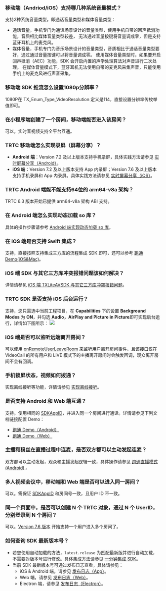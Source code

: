 [](id:que1)
###  移动端（Andriod/iOS）支持哪几种系统音量模式？
支持2种系统音量类型，即通话音量类型和媒体音量类型：
- 通话音量，手机专门为通话场景设计的音量类型，使用手机自带的回声抵消功能，音质相比媒体音量类型较差， 无法通过音量按键将音量调成零，但是支持蓝牙耳机上的麦克风。
- 媒体音量，手机专门为音乐场景设计的音量类型，音质相比于通话音量类型要好，通过通过音量按键可以将音量调成零。 使用媒体音量类型时，如果要开启回声抵消（AEC）功能，SDK 会开启内置的声学处理算法对声音进行二次处理。 在媒体音量模式下，蓝牙耳机无法使用自带的麦克风采集声音，只能使用手机上的麦克风进行声音采集。

[](id:que2)
###  移动端 SDK 推流怎么设置1080p分辨率？
1080P在 TX_Enum_Type_VideoResolution 定义是114，直接设置分辨率传枚举值即可。

[](id:que3)
###  在小程序端创建了一个房间，移动端能否进入该房间？
可以，实时音视频支持全平台互通。

[](id:que4)
###  TRTC 移动端怎么实现录屏（屏幕分享）？	
- **Android 端**：Version 7.2 及以上版本支持手机录屏，具体实践方法请参见 [实时屏幕分享（Android）](https://cloud.tencent.com/document/product/647/45751)。
- **iOS 端**：Version 7.2 及以上版本支持 App 内录屏；Version 7.6 及以上版本支持手机录屏和 App 内录屏。具体实践方法请参见 [实时屏幕分享（iOS）](https://cloud.tencent.com/document/product/647/45750)。



[](id:que5)
###  TRTC Android 端能不能支持64位的 arm64-v8a 架构？
TRTC 6.3 版本开始已提供 arm64-v8a 架构 ABI 支持。

[](id:que6)
###  在 Android 端怎么实现动态加载 so 库？
具体的操作步骤请参考 [Android 端实现动态加载 so 库](https://cloud.tencent.com/developer/article/1541517)。


[](id:que7)
###  在 iOS 端是否支持 Swift 集成？
支持，直接按照支持集成三方库的流程集成 SDK 即可，还可以参考 [跑通Demo(iOS&Mac)](https://cloud.tencent.com/document/product/647/32396)。

[](id:que8)
###  iOS 端 SDK 与其它三方库冲突报错问题该如何解决？
详情请参见 [iOS 端 TXLiteAVSDK 与其它三方库冲突报错问题](https://cloud.tencent.com/developer/article/1499740)。

[](id:que9)
###  TRTC SDK 是否支持 iOS 后台运行？
支持，您只需选中当前工程项目，在 **Capabilities** 下的设置  **Background Modes** 为 **ON**，并勾选 **Audio，AirPlay and Picture in Picture**即可实现后台运行，详情如下图所示：
![](https://main.qcloudimg.com/raw/d960dfec88388936abce2d4cb77ac766.jpg)

[](id:que10)
### iOS 端是否可以监听远端离开房间？
可以使用 [onRemoteUserLeaveRoom](https://liteav.sdk.qcloud.com/doc/api/zh-cn/group__TRTCCloudDelegate__ios.html#afa7d16e1e4c66d938fc2bc69f3e34c28) 来监听用户离开房间事件，且该接口仅在 VideoCall 的所有用户和 LIVE 模式下的主播离开房间时会触发回调，观众离开房间不会有回调。 

[](id:que11)
### 手机锁屏状态，视频如何拨通？
实现离线接听等功能，详情请参见 [实现离线接听](https://cloud.tencent.com/document/product/647/42047#.E6.AD.A5.E9.AA.A47.EF.BC.9A.E5.AE.9E.E7.8E.B0.E7.A6.BB.E7.BA.BF.E6.8E.A5.E5.90.AC)。

[](id:que12)
### 是否支持 Android 和 Web 端互通？
支持。使用相同的 [SDKAppID](https://console.cloud.tencent.com/trtc/app)，并进入同一个房间进行通话。详情请参见下列文档链接配置 Demo：
- [跑通 Demo（Android）](https://cloud.tencent.com/document/product/647/32166)
- [跑通 Demo（Web）](https://cloud.tencent.com/document/product/647/32398)

[](id:que13)
### 主播和粉丝在直播过程中连麦，是否双方都可以主动发起连麦？
双方都可以主动发起，观众和主播发起逻辑一致，具体操作请参见  [跑通直播模式(Android)](https://cloud.tencent.com/document/product/647/35428) 。

[](id:que14)
### 多人视频会议中，移动端和 Web 端是否可以进入同一房间？
可以。需保证 [SDKAppID](https://console.cloud.tencent.com/trtc/app) 和房间号一致，且用户 ID 不一致。

[](id:que15)
### 同一个页面中，是否可以创建 N 个 TRTC 对象，通过 N 个 UserID，分别登录到 N 个房间？
可以。[Version 7.6 版本](https://cloud.tencent.com/document/product/647/32689) 开始支持一个用户进入多个房间了。


[](id:que16)
### 如何查询 SDK 最新版本号？
- 若您使用自动加载的方法，`latest.release` 为匹配最新版并进行自动加载，不需要对版本号进行修改。具体集成方法请参见 [一分钟集成 SDK](https://cloud.tencent.com/document/product/647/32173)。
- 当前 SDK 最新版本号可通过发布日志查看，具体请参见：
  - iOS & Android 端，请参见 [发布日志（App）](https://cloud.tencent.com/document/product/647/46907)。
  - Web 端，请参见 [发布日志（Web）](https://cloud.tencent.com/document/product/647/38958)。
  - Electron 端，请参见 [发布日志（Electron）](https://cloud.tencent.com/document/product/647/43117)。






